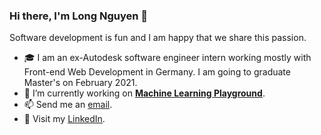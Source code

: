 ### Hi there, I'm Long Nguyen 👋
Software development is fun and I am happy that we share this passion.

- 🎓 I am an ex-Autodesk software engineer intern working mostly with Front-end Web Development in Germany. I am going to graduate Master's on February 2021.
- 🔭 I’m currently working on [**Machine Learning Playground**](https://github.com/nlhlong01/playground).
- 📫 Send me an [email](mailto:nlhlong@protonmail.com).
- 💼 Visit my [LinkedIn](https://www.linkedin.com/in/longnlh/).
